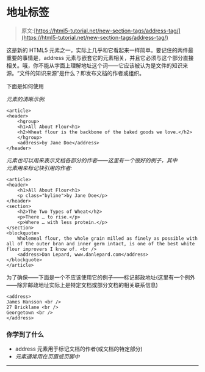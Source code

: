 # 地址标签

> 原文:[https://html5-tutorial.net/new-section-tags/address-tag/](https://html5-tutorial.net/new-section-tags/address-tag/)

这是新的 HTML5 元素之一，实际上几乎和它看起来一样简单。要记住的两件最重要的事情是，address 元素与嵌套它的元素相关，并且它必须与这个部分直接相关。哦，你不能从字面上理解地址这个词——它应该被认为是文件的知识来源。“文件的知识来源”是什么？即发布文档的作者或组织。

下面是如何使用

<address>元素的清晰示例:</address>

```
<article>
<header>
	<hgroup>
	<h1>All About Flour<h1>
	<h2>Wheat flour is the backbone of the baked goods we love.</h2>
	</hgroup>
	<address>by Jane Doe</address>
</header>
```

<address>元素也可以用来表示文档各部分的作者——这里有一个很好的例子，其中

<address>元素用来标记块引用的作者:</address>

</address>

```
<article>
<header>
	<h1>All About Flour<h1>
	<p class="byline">by Jane Doe</p>
</header>
<section>
	<h2>The Two Types of Wheat</h2>
	<p>There … to rise.</p>
	<p>Where … with less protein.</p>
</section>
<blockquote>
	Wholemeal flour, the whole grain milled as finely as possible with all of the outer bran and inner germ intact, is one of the best white flour improvers I know of. <br />
	<address>Dan Lepard, www.danlepard.com</address>
</blockquote>
</article>
```

为了确保——下面是一个不应该使用它的例子——标记邮政地址(这里有一个例外——除非邮政地址实际上是特定文档或部分文档的相关联系信息)

<input type="hidden" name="IL_IN_ARTICLE">

```
<address>
James Hansson <br />
27 Bricklane <br />
Georgetown <br />
</address>
```

### 你学到了什么

*   address 元素用于标记文档的作者(或文档的特定部分)
*   <address>元素通常用在页眉或页脚中</address>

* * *
